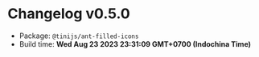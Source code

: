 # Changelog v0.5.0

- Package: `@tinijs/ant-filled-icons`
- Build time: **Wed Aug 23 2023 23:31:09 GMT+0700 (Indochina Time)**


